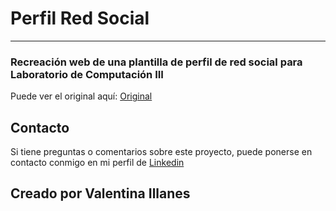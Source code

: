 # Perfil Red Social 

---
### Recreación web de una plantilla de perfil de red social para Laboratorio de Computación III

Puede ver el original aquí: [Original](https://drive.google.com/file/d/1Is1GUGMmRtXxXTRfThFyxFKDH1tpmqhu/view)

## Contacto

Si tiene preguntas o comentarios sobre este proyecto, puede ponerse en contacto conmigo en mi perfil de [Linkedin](https://www.linkedin.com/in/valentina-illanes/)

## Creado por Valentina Illanes

